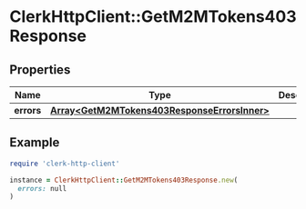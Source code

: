# ClerkHttpClient::GetM2MTokens403Response

## Properties

| Name | Type | Description | Notes |
| ---- | ---- | ----------- | ----- |
| **errors** | [**Array&lt;GetM2MTokens403ResponseErrorsInner&gt;**](GetM2MTokens403ResponseErrorsInner.md) |  |  |

## Example

```ruby
require 'clerk-http-client'

instance = ClerkHttpClient::GetM2MTokens403Response.new(
  errors: null
)
```

